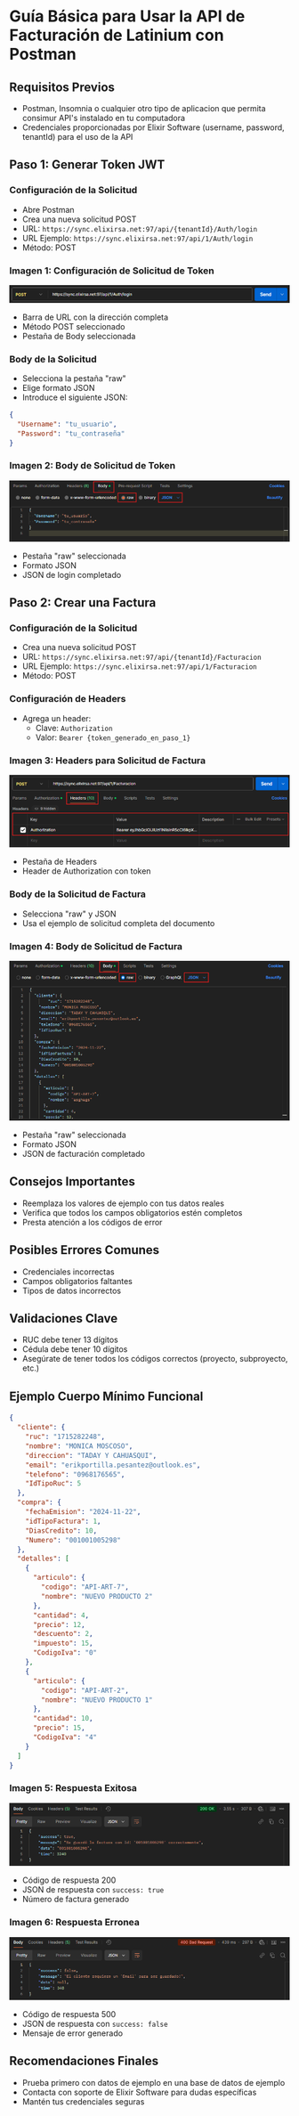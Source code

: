 # Guía Básica para Usar la API de Facturación de Latinium con Postman

## Requisitos Previos
- Postman, Insomnia o cualquier otro tipo de aplicacion que permita consimur API's instalado en tu computadora
- Credenciales proporcionadas por Elixir Software (username, password, tenantId) para el uso de la API

## Paso 1: Generar Token JWT
### Configuración de la Solicitud
- Abre Postman
- Crea una nueva solicitud POST
- URL: `https://sync.elixirsa.net:97/api/{tenantId}/Auth/login`
- URL Ejemplo: `https://sync.elixirsa.net:97/api/1/Auth/login`
- Método: POST

### Imagen 1: Configuración de Solicitud de Token
![Captura de pantalla de Postman mostrando](img/image1.png)
- Barra de URL con la dirección completa
- Método POST seleccionado
- Pestaña de Body seleccionada

### Body de la Solicitud
- Selecciona la pestaña "raw"
- Elige formato JSON
- Introduce el siguiente JSON:
```json
{
  "Username": "tu_usuario",
  "Password": "tu_contraseña"
}
```

### Imagen 2: Body de Solicitud de Token
![Captura de pantalla mostrando](img/image2a.png)
- Pestaña "raw" seleccionada
- Formato JSON
- JSON de login completado

## Paso 2: Crear una Factura
### Configuración de la Solicitud
- Crea una nueva solicitud POST
- URL: `https://sync.elixirsa.net:97/api/{tenantId}/Facturacion`
- URL Ejemplo: `https://sync.elixirsa.net:97/api/1/Facturacion`
- Método: POST

### Configuración de Headers
- Agrega un header:
  - Clave: `Authorization`
  - Valor: `Bearer {token_generado_en_paso_1}`

### Imagen 3: Headers para Solicitud de Factura
![Captura de pantalla mostrando](img/image3a.png)
- Pestaña de Headers
- Header de Authorization con token

### Body de la Solicitud de Factura
- Selecciona "raw" y JSON
- Usa el ejemplo de solicitud completa del documento

### Imagen 4: Body de Solicitud de Factura
![Captura de pantalla mostrando](img/image4a.png)
- Pestaña "raw" seleccionada
- Formato JSON
- JSON de facturación completado

## Consejos Importantes
- Reemplaza los valores de ejemplo con tus datos reales
- Verifica que todos los campos obligatorios estén completos
- Presta atención a los códigos de error

## Posibles Errores Comunes
- Credenciales incorrectas
- Campos obligatorios faltantes
- Tipos de datos incorrectos

## Validaciones Clave
- RUC debe tener 13 dígitos
- Cédula debe tener 10 dígitos
- Asegúrate de tener todos los códigos correctos (proyecto, subproyecto, etc.)

## Ejemplo Cuerpo Mínimo Funcional
```json
{
  "cliente": {
    "ruc": "1715282248",
    "nombre": "MONICA MOSCOSO",
    "direccion": "TADAY Y CAHUASQUI",
    "email": "erikportilla.pesantez@outlook.es",
    "telefono": "0968176565",
    "IdTipoRuc": 5
  },
  "compra": {
    "fechaEmision": "2024-11-22",
    "idTipoFactura": 1,
    "DiasCredito": 10,
    "Numero": "001001005298"
  },
  "detalles": [
    {
      "articulo": {
        "codigo": "API-ART-7",
        "nombre": "NUEVO PRODUCTO 2"
      },
      "cantidad": 4,
      "precio": 12,
      "descuento": 2,
      "impuesto": 15,
      "CodigoIva": "0"
    },
    {
      "articulo": {
        "codigo": "API-ART-2",
        "nombre": "NUEVO PRODUCTO 1"
      },
      "cantidad": 10,
      "precio": 15,
      "CodigoIva": "4"
    }
  ]
}
```

### Imagen 5: Respuesta Exitosa
![Captura de pantalla mostrando](/img/image5.png)
- Código de respuesta 200
- JSON de respuesta con `success: true`
- Número de factura generado

### Imagen 6: Respuesta Erronea
![Captura de pantalla mostrando](/img/image6.png)
- Código de respuesta 500
- JSON de respuesta con `success: false`
- Mensaje de error generado

## Recomendaciones Finales
- Prueba primero con datos de ejemplo en una base de datos de ejemplo
- Contacta con soporte de Elixir Software para dudas específicas
- Mantén tus credenciales seguras